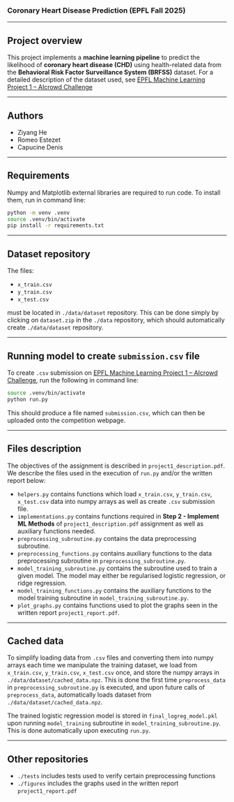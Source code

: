 ### Coronary Heart Disease Prediction (EPFL Fall 2025)

---

## Project overview
This project implements a **machine learning pipeline** to predict the likelihood of **coronary heart disease (CHD)** using health-related data from the **Behavioral Risk Factor Surveillance System (BRFSS)** dataset. For a detailed description of the dataset used, see [EPFL Machine Learning Project 1 – AIcrowd Challenge](https://www.aicrowd.com/challenges/epfl-machine-learning-project-1)

---

## Authors
- Ziyang He  
- Romeo Estezet  
- Capucine Denis  

---

## Requirements
Numpy and Matplotlib external libraries are required to run code. To install them, run in command line:

```bash
python -m venv .venv
source .venv/bin/activate     
pip install -r requirements.txt
```

--- 

## Dataset repository
The files:
- `x_train.csv`
- `y_train.csv`
- `x_test.csv` 

must be located in `./data/dataset` repository. This can be done simply by clicking on `dataset.zip` in the `./data` repository, which should automatically create `./data/dataset` repository.

---

## Running model to create `submission.csv` file
To create `.csv` submission on [EPFL Machine Learning Project 1 – AIcrowd Challenge](https://www.aicrowd.com/challenges/epfl-machine-learning-project-1), run the following in command line:

```bash
source .venv/bin/activate
python run.py
```

This should produce a file named `submission.csv`, which can then be uploaded onto the competition webpage. 

---

## Files description
The objectives of the assignment is described in `project1_description.pdf`. We describe the files used in the execution of `run.py` and/or the written report below:
- `helpers.py` contains functions which load `x_train.csv`, `y_train.csv`, `x_test.csv` data into numpy arrays as well as create `.csv` submission file.
- `implementations.py` contains functions required in **Step 2 - Implement ML Methods** of `project1_description.pdf` assignment as well as auxiliary functions needed.
- `preprocessing_subroutine.py` contains the data preprocessing subroutine. 
- `preprocessing_functions.py` contains auxiliary functions to the data preprocessing subroutine in `preprocessing_subroutine.py`.
- `model_training_subroutine.py` contains the subroutine used to train a given model. The model may either be regularised logistic regression, or ridge regression. 
- `model_training_functions.py` contains the auxiliary functions to the model training subroutine in `model_training_subroutine.py`.
- `plot_graphs.py` contains functions used to plot the graphs seen in the written report `project1_report.pdf`.

---

## Cached data
To simplify loading data from `.csv` files and converting them into numpy arrays each time we manipulate the training dataset, we load from `x_train.csv`, `y_train.csv`, `x_test.csv` once, and store the numpy arrays in `./data/dataset/cached_data.npz`. This is done the first time `preprocess_data` in `preprocessing_subroutine.py` is executed, and upon future calls of `preprocess_data`, automatically loads dataset from `./data/dataset/cached_data.npz`.

The trained logistic regression model is stored in `final_logreg_model.pkl` upon running `model_training` subroutine in `model_training_subroutine.py`. This is done automatically upon executing `run.py`. 

---

## Other repositories
- `./tests` includes tests used to verify certain preprocessing functions
- `./figures` includes the graphs used in the written report `project1_report.pdf`